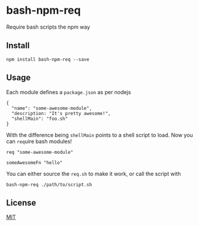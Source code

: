 # bash-npm-req
Require bash scripts the npm way


## Install

    npm install bash-npm-req --save


## Usage
Each module defines a `package.json` as per nodejs

```
{
  "name": "some-awesome-module",
  "description: "It's pretty awesome!",
  "shellMain": "foo.sh"
}
```

With the difference being `shellMain` points to a shell script to load. Now you can `req`uire bash modules!

```
req "some-awesome-module"

someAwesomeFn "hello"
```

You can either source the `req.sh` to make it work, or call the script with 

```
bash-npm-req ./path/to/script.sh
```


## License
[MIT](LICENSE)
